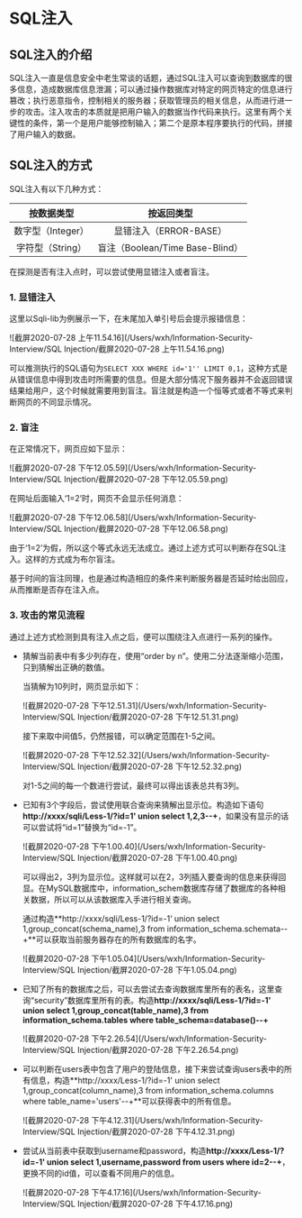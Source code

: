 # SQL注入

## SQL注入的介绍

SQL注入一直是信息安全中老生常谈的话题，通过SQL注入可以查询到数据库的很多信息，造成数据库信息泄漏；可以通过操作数据库对特定的网页特定的信息进行篡改；执行恶意指令，控制相关的服务器；获取管理员的相关信息，从而进行进一步的攻击。注入攻击的本质就是把用户输入的数据当作代码来执行。这里有两个关键性的条件，第一个是用户能够控制输入；第二个是原本程序要执行的代码，拼接了用户输入的数据。

## SQL注入的方式

SQL注入有以下几种方式：

|    按数据类型     |           按返回类型            |
| :---------------: | :-----------------------------: |
| 数字型（Integer） |     显错注入（ERROR-BASE）      |
| 字符型（String）  | 盲注（Boolean/Time Base-Blind） |

在探测是否有注入点时，可以尝试使用显错注入或者盲注。

### 1. 显错注入

这里以Sqli-lib为例展示一下，在末尾加入单引号后会提示报错信息：

![截屏2020-07-28 上午11.54.16](/Users/wxh/Information-Security-Interview/SQL Injection/截屏2020-07-28 上午11.54.16.png)

可以推测执行的SQL语句为`SELECT XXX WHERE id='1'' LIMIT 0,1`，这种方式是从错误信息中得到攻击时所需要的信息。但是大部分情况下服务器并不会返回错误结果给用户，这个时候就需要用到盲注。盲注就是构造一个恒等式或者不等式来判断网页的不同显示情况。

### 2. 盲注

在正常情况下，网页应如下显示：

![截屏2020-07-28 下午12.05.59](/Users/wxh/Information-Security-Interview/SQL Injection/截屏2020-07-28 下午12.05.59.png)

在网址后面输入‘1=2’时，网页不会显示任何消息：

![截屏2020-07-28 下午12.06.58](/Users/wxh/Information-Security-Interview/SQL Injection/截屏2020-07-28 下午12.06.58.png)

由于‘1=2’为假，所以这个等式永远无法成立。通过上述方式可以判断存在SQL注入。这样的方式成为布尔盲注。

基于时间的盲注同理，也是通过构造相应的条件来判断服务器是否延时给出回应，从而推断是否存在注入点。

### 3. 攻击的常见流程

通过上述方式检测到具有注入点之后，便可以围绕注入点进行一系列的操作。

- 猜解当前表中有多少列存在，使用“order by n”。使用二分法逐渐缩小范围，只到猜解出正确的数值。

  当猜解为10列时，网页显示如下：

  ![截屏2020-07-28 下午12.51.31](/Users/wxh/Information-Security-Interview/SQL Injection/截屏2020-07-28 下午12.51.31.png)

  接下来取中间值5，仍然报错，可以确定范围在1-5之间。

  ![截屏2020-07-28 下午12.52.32](/Users/wxh/Information-Security-Interview/SQL Injection/截屏2020-07-28 下午12.52.32.png)

  对1-5之间的每一个数进行尝试，最终可以得出该表总共有3列。

- 已知有3个字段后，尝试使用联合查询来猜解出显示位。构造如下语句**http://xxxx/sqli/Less-1/?id=1' union select 1,2,3--+**，如果没有显示的话可以尝试将“id=1”替换为“id=-1”。

  ![截屏2020-07-28 下午1.00.40](/Users/wxh/Information-Security-Interview/SQL Injection/截屏2020-07-28 下午1.00.40.png)

  可以得出2，3列为显示位。这样就可以在2，3列插入要查询的信息来获得回显。在MySQL数据库中，information_schem数据库存储了数据库的各种相关数据，所以可以从该数据库入手进行相关查询。

  通过构造**http://xxxx/sqli/Less-1/?id=-1‘ union select 1,group_concat(schema_name),3 from information_schema.schemata--+**可以获取当前服务器存在的所有数据库的名字。

  ![截屏2020-07-28 下午1.05.04](/Users/wxh/Information-Security-Interview/SQL Injection/截屏2020-07-28 下午1.05.04.png)

- 已知了所有的数据库之后，可以去尝试去查询数据库里所有的表名，这里查询“security”数据库里所有的表。构造**http://xxxx/sqli/Less-1/?id=-1' union select 1,group_concat(table_name),3 from information_schema.tables where table_schema=database()--+**

  ![截屏2020-07-28 下午2.26.54](/Users/wxh/Information-Security-Interview/SQL Injection/截屏2020-07-28 下午2.26.54.png)

- 可以判断在users表中包含了用户的登陆信息，接下来尝试查询users表中的所有信息，构造**http://xxxx/Less-1/?id=-1' union select 1,group_concat(column_name),3 from information_schema.columns where table_name='users'--+**可以获得表中的所有信息。

  ![截屏2020-07-28 下午4.12.31](/Users/wxh/Information-Security-Interview/SQL Injection/截屏2020-07-28 下午4.12.31.png)

- 尝试从当前表中获取到username和password，构造**http://xxxx/Less-1/?id=-1' union select 1,username,password from users where id=2--+**，更换不同的id值，可以查看不同用户的信息。

  ![截屏2020-07-28 下午4.17.16](/Users/wxh/Information-Security-Interview/SQL Injection/截屏2020-07-28 下午4.17.16.png)

